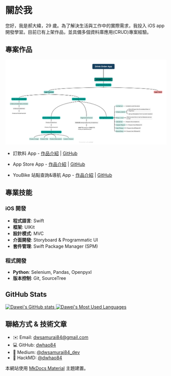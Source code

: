 # 關於我

您好，我是郝大緯，29 歲。為了解決生活與工作中的實際需求，我投入 iOS app 開發學習。目前已有上架作品，並具備多個資料庫應用(CRUD)專案經驗。

## 專案作品

<!-- 專案照片 -->

<p align="center">
<img src="https://github.com/dwhao84/DrinkOrderApp/blob/f190c8aed6f04815e7781bb33e31223f07d38f5d/DrinkOrderApp/Supporting%20Files/Assets.xcassets/README%20Use/Drink%20Order%20App.imageset/Drink%20Order%20App.png" width="800"/>
</p>

- 訂飲料 App - [作品介紹](https://medium.com/彼得潘的-swift-ios-app-開發教室/hw-50-drink-order-app-1-get-6d4f7566c6f5) | [GitHub](https://github.com/dwhao84/DrinkOrderApp)

- App Store App - [作品介紹](https://medium.com/彼得潘的-swift-ios-app-開發教室/hw-48-app-store-425538e1f98b) | [GitHub](https://github.com/dwhao84/HW48-App-store)

- YouBike 站點查詢&導航 App - [作品介紹](https://medium.com/彼得潘的-swift-ios-app-開發教室/hw-47-串接you-bike-api-資料存到core-data-70fa9782e915) | [GitHub](https://github.com/dwhao84/HW-44-JSON-Decoder)

## 專業技能

### iOS 開發

- **程式語言**: Swift
- **框架**: UIKit
- **設計模式**: MVC
- **介面開發**: Storyboard & Programmatic UI
- **套件管理**: Swift Package Manager (SPM)

### 程式開發

- **Python**: Selenium, Pandas, Openpyxl
- **版本控制**: Git, SourceTree

## GitHub Stats

<div align="left">
 <a href="https://github.com/dwhao84">
   <img src="https://github-readme-stats.vercel.app/api?username=dwhao84&show_icons=true&theme=radical" alt="Dawei's GitHub stats" />
   <img src="https://github-readme-stats.vercel.app/api/top-langs/?username=dwhao84&layout=donut&theme=radical" alt="Dawei's Most Used Languages" />
 </a>
</div>

## 聯絡方式 & 技術文章

- ✉️ Email: [dwsamurai84@gmail.com](mailto:dwsamurai84@gmail.com)
- 💻 GitHub: [dwhao84](https://github.com/dwhao84)
- 📝 Medium: [@dwsamurai84_dev](https://medium.com/@dwsamurai84_dev)
- 📝 HackMD: [@dwhao84](https://hackmd.io/@dwhao84)

本網站使用 [MkDocs Material](https://squidfunk.github.io/mkdocs-material/) 主題建置。
